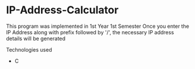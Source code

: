 # IP-Address-Calculator
This program was implemented in 1st Year 1st Semester
Once you enter the IP Address along with prefix followed by '/', the necessary IP address details will be generated

Technologies used
* C
